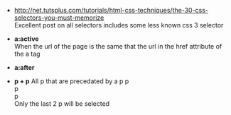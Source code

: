 * http://net.tutsplus.com/tutorials/html-css-techniques/the-30-css-selectors-you-must-memorize    
Excellent post on all selectors includes some less known css 3 selector

* **a:active**   
When the url of the page is the same that the url in the href attribute of the a tag 

* **a:after**   

* **p + p**
All p that are precedated by a p 
p    
p    
p    
Only the last 2 p will be selected